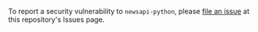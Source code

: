 To report a security vulnerability to `newsapi-python`,
please [file an issue](https://github.com/mattlisiv/newsapi-python/issues/new)
at this repository's Issues page.
